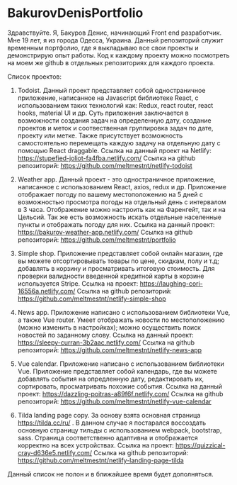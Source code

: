 # BakurovDenisPortfolio
Здравствуйте. Я, Бакуров Денис, начинающий Front end разработчик. Мне 19 лет, я из города Одесса, Украина. Данный репозиторий служит временным портфолио, где я выкладываю все свои проекты и демонстрирую опыт работы. Код к каждому проекту можно посмотреть на моем же github в отдельных репозиториях для каждого проекта.

Список проектов:

1) Todoist. Данный проект представляет собой одностраничное приложение, написанное на Javascript библиотеке React, с использованием таких технологий как: Redux, react router, react hooks, material UI и др. Суть приложения заключается в возможности создания задач на определенную дату, создание проектов и меток и соотвественная группировка задач по дате, проекту или метке. Также присутствует возможность самостоятельно перемещать каждую задачу на отдельную дату с помощью React draggable. Ссылка на данный проект на Netlify: 
https://stupefied-joliot-fa4fba.netlify.com/
Ссылка на github репозиторий: https://github.com/meltmestnt/netlify-todoist

2) Weather app. Данный проект - это одностраничное приложение, написанное с использованием React, axios, redux и др. Приложение отображает погоду по вашему местоположению на 5 дней с возможностью просмотра погоды на отдельный день с интервалом в 3 часа. Отображение можно настроить как на Фаренгейт, так и на Цельсий. Так же есть возможность искать отдельные населенные пункты и отображать погоду для них.
Ссылка на данный проект:
https://bakurov-weather-app.netlify.com/
Ccылка на github репозиторий: https://github.com/meltmestnt/portfolio

3) Simple shop. Приложение представляет собой онлайн магазин, где вы можете отсортировывать товары по цене, скидкам, полу и т.д; добавлять в корзину и просматривать итоговую стоимость. Для проверки валидности введенной кредитной карты в корзине используется Stripe.
Ссылка на проект:
https://laughing-cori-16556a.netlify.com/
Ссылка на github репозиторий:
https://github.com/meltmestnt/netlify-simple-shop

4) News app. Приложение написано с использованием библиотеки Vue, а также Vue router. Умеет отображать новости по местоположению (можно изменить в настройках); можно осуществить поиск новостей по заданному слову.
Ссылка на данный проект:
https://sleepy-curran-3b2aac.netlify.com/
Ссылка на github репозиторий: https://github.com/meltmestnt/netlify-news-app

5) Vue calendar. Приложение написано с использованием библиотеки Vue. Приложение представляет собой календарь, где вы можете добавлять события на опредленную дату, редактировать их, сортировать, просматривать похожие события.
Ссылка на данный проект:
https://dazzling-poitras-a89f6f.netlify.com/
Ссылка на github репозиторий:
https://github.com/meltmestnt/netlify-vue-calendar

6) Tilda landing page copy. За основу взята основная страница https://tilda.cc/ru/ . В данном случае я постарался воссоздать основную страницу тильды с использованием webpack, bootstrap, sass. Страница соответственно адаптивна и отображается корректно на всех устройствах.
Ссылка на проект:
https://quizzical-cray-d636e5.netlify.com/
Ссылка на github репозиторий:
https://github.com/meltmestnt/netlify-landing-page-tilda



Данный список не полон и в ближайшее время будет дополняться.

